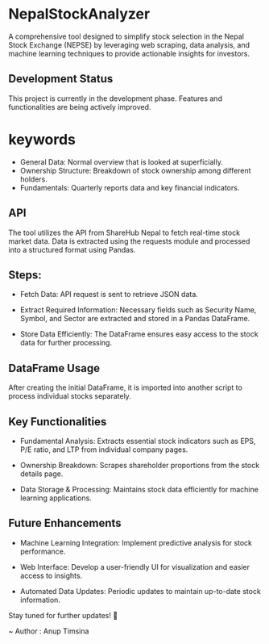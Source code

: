 # NepalStockAnalyzer

A comprehensive tool designed to simplify stock selection in the Nepal Stock Exchange (NEPSE) by leveraging web scraping, data analysis, and machine learning techniques to provide actionable insights for investors.

## Development Status

This project is currently in the development phase. Features and functionalities are being actively improved.

# keywords

- General Data: Normal overview that is looked at superficially.
- Ownership Structure: Breakdown of stock ownership among different holders.
- Fundamentals: Quarterly reports data and key financial indicators.

## API

The tool utilizes the API from ShareHub Nepal to fetch real-time stock market data. Data is extracted using the requests module and processed into a structured format using Pandas.

## Steps:

- Fetch Data: API request is sent to retrieve JSON data.

- Extract Required Information: Necessary fields such as Security Name, Symbol, and Sector are extracted and stored in a Pandas DataFrame.

- Store Data Efficiently: The DataFrame ensures easy access to the stock data for further processing.

## DataFrame Usage

After creating the initial DataFrame, it is imported into another script to process individual stocks separately.

## Key Functionalities

- Fundamental Analysis: Extracts essential stock indicators such as EPS, P/E ratio, and LTP from individual company pages.

- Ownership Breakdown: Scrapes shareholder proportions from the stock details page.

- Data Storage & Processing: Maintains stock data efficiently for machine learning applications.

## Future Enhancements

- Machine Learning Integration: Implement predictive analysis for stock performance.

- Web Interface: Develop a user-friendly UI for visualization and easier access to insights.

- Automated Data Updates: Periodic updates to maintain up-to-date stock information.

Stay tuned for further updates! 🚀

~ Author : Anup Timsina